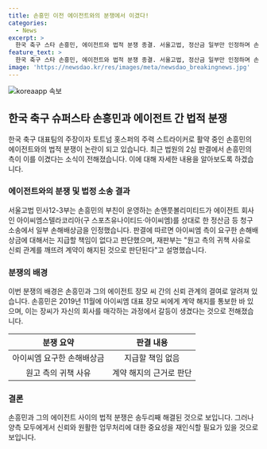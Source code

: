 ```yaml
---
title: 손흥민 이전 에이전트와의 분쟁에서 이겼다!
categories:
  - News
excerpt: >
  한국 축구 스타 손흥민, 에이전트와 법적 분쟁 종결. 서울고법, 정산금 일부만 인정하며 손흥민 우세. 2억4767만원 및 4억4000만원 관련 판결. 2019년 계약 해지 후 손흥민과 에이전트 사이 갈등. 소송에서 장씨 손해배상금 요구, 재판부는 일부만 인정. 손흥민/에이전트 갈등 사태 종결.
feature_text: >
  한국 축구 스타 손흥민, 에이전트와 법적 분쟁 종결. 서울고법, 정산금 일부만 인정하며 손흥민 우세. 2억4767만원 및 4억4000만원 관련 판결. 2019년 계약 해지 후 손흥민과 에이전트 사이 갈등. 소송에서 장씨 손해배상금 요구, 재판부는 일부만 인정. 손흥민/에이전트 갈등 사태 종결.
image: 'https://newsdao.kr/res/images/meta/newsdao_breakingnews.jpg'
---
```


<p><img src="https://newsdao.kr/res/images/meta/newsdao_breakingnews.jpg" alt="koreaapp 속보" /></p>

<h2 data-ke-size="size26">한국 축구 슈퍼스타 손흥민과 에이전트 간 법적 분쟁</h2>

<p data-ke-size="size16">한국 축구 대표팀의 주장이자 토트넘 홋스퍼의 주력 스트라이커로 활약 중인 손흥민의 에이전트와의 법적 분쟁이 논란이 되고 있습니다. 최근 법원의 2심 판결에서 손흥민의 측이 이를 이겼다는 소식이 전해졌습니다. 이에 대해 자세한 내용을 알아보도록 하겠습니다.</p>

<h3>에이전트와의 분쟁 및 법정 소송 결과</h3>

<p data-ke-size="size16">서울고법 민사12-3부는 손흥민의 부친이 운영하는 손앤풋볼리미티드가 에이전트 회사인 아이씨엠스텔라코리아(구 스포츠유나이티드·아이씨엠)를 상대로 한 정산금 등 청구 소송에서 일부 손해배상금을 인정했습니다. 판결에 따르면 아이씨엠 측이 요구한 손해배상금에 대해서는 지급할 책임이 없다고 판단했으며, 재판부는 "원고 측의 귀책 사유로 신뢰 관계를 깨뜨려 계약이 해지된 것으로 판단된다"고 설명했습니다.</p>

<h3>분쟁의 배경</h3>

<p data-ke-size="size16">이번 분쟁의 배경은 손흥민과 그의 에이전트 장모 씨 간의 신뢰 관계의 결여로 알려져 있습니다. 손흥민은 2019년 11월에 아이씨엠 대표 장모 씨에게 계약 해지를 통보한 바 있으며, 이는 장씨가 자신의 회사를 매각하는 과정에서 갈등이 생겼다는 것으로 전해졌습니다.</p>

<table>
<thead>
<tr>
<th style="text-align: center;">분쟁 요약</th>
<th style="text-align: center;">판결 내용</th>
</tr>
</thead>
<tbody>
<tr>
<td style="text-align: center;">아이씨엠 요구한 손해배상금</td>
<td style="text-align: center;">지급할 책임 없음</td>
</tr>
<tr>
<td style="text-align: center;">원고 측의 귀책 사유</td>
<td style="text-align: center;">계약 해지의 근거로 판단</td>
</tr>
</tbody>
</table>

<h3>결론</h3>

<p data-ke-size="size16">손흥민과 그의 에이전트 사이의 법적 분쟁은 송두리째 해결된 것으로 보입니다. 그러나 양측 모두에게서 신뢰와 원활한 업무처리에 대한 중요성을 재인식할 필요가 있을 것으로 보입니다.</p>

